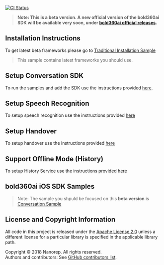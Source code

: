[![CI Status](https://api.travis-ci.org/bold360ai/Bold360ai-iOS-SDK-Samples.svg?branch=master)](https://travis-ci.org/bold360ai/Bold360ai-iOS-SDK-Samples)

> **Note: This is a beta version. A new official version of the bold360ai SDK will be available very soon, under [bold360ai official releases](https://github.com/bold360ai/bold360ai_ios_sdk/releases).** 

## Installation Instructions

To get latest beta frameworks please go to [Traditional Installation Sample](https://github.com/bold360ai/Bold360ai-iOS-SDK-Samples/tree/preproduction/TraditionalInstallationSample)

> This sample contains latest frameworks you should use.

## Setup Conversation SDK

To run the samples and add the SDK use the instructions provided [here](https://github.com/bold360ai/bold360ai_ios_sdk/wiki/HowToUseSDK).

## Setup Speech Recognition

To setup speech recognition use the instructions provided [here](https://github.com/bold360ai/bold360ai_ios_sdk/wiki/SpeechRecognition)

## Setup Handover

To setup handover use the instructions provided [here](https://github.com/bold360ai/bold360ai_ios_sdk/wiki/Handover)

## Support Offline Mode (History)

To setup History Service use the instructions provided [here](https://github.com/bold360ai/bold360ai_ios_sdk/wiki/Conversation-History-Service)

## bold360ai iOS SDK Samples

>Note: The sample you shpuld be focused on this **beta version** is [Conversation Sample](https://github.com/bold360ai/Bold360ai-iOS-SDK-Samples/tree/develop/Conversation-Samples/HistorySample)


## License and Copyright Information
All code in this project is released under the [Apache License 2.0](http://www.apache.org/licenses/) unless a different license for a particular library is specified in the applicable library path.   

Copyright © 2018 Nanorep. All rights reserved.   
Authors and contributors: See [GitHub contributors list](https://github.com/nanorepsdk/NRSDK-Samples/graphs/contributors).
